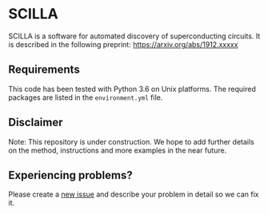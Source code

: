 # SCILLA

SCILLA is a software for automated discovery of superconducting circuits.
It is described in the following preprint: https://arxiv.org/abs/1912.xxxxx



## Requirements

This code has been tested with Python 3.6 on Unix platforms.
The required packages are listed in the `environment.yml` file.

## Disclaimer

Note: This repository is under construction. We hope to add further details on the method, instructions and more examples in the near future. 

## Experiencing problems? 

Please create a [new issue](https://github.com/aspuru-guzik-group/SCILLA/issues/new) and describe your problem in detail so we can fix it.

